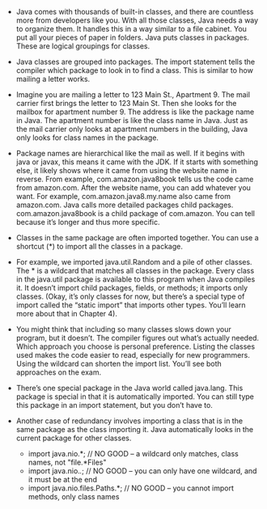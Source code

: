 - Java comes with thousands of built-in classes, and there are countless more from developers like you. With all those classes, Java needs a way to organize them. It handles this in a way similar to a file cabinet. You put all your pieces of paper in folders. Java puts classes in packages. These are logical groupings for classes.

- Java classes are grouped into packages. The import statement tells the compiler which package to look in to find a class. This is similar to how mailing a letter works.

- Imagine you are mailing a letter to 123 Main St., Apartment 9. The mail carrier first brings the letter to 123 Main St. Then she looks for the mailbox for apartment number 9. The address is like the package name in Java. The apartment number is like the class name in Java. Just as the mail carrier only looks at apartment numbers in the building, Java only looks for class names in the package.

- Package names are hierarchical like the mail as well. If it begins with java or javax, this means it came with the JDK. If it starts with something else, it likely shows where it came from using the website name in reverse. From example, com.amazon.java8book tells us the code came from amazon.com. After the website name, you can add whatever you want. For example, com.amazon.java8.my.name also came from amazon.com. Java calls more detailed packages child packages. com.amazon.java8book is a child package of com.amazon. You can tell because it’s longer and thus more specific.

- Classes in the same package are often imported together. You can use a shortcut (*) to import all the classes in a package.

- For example, we imported java.util.Random and a pile of other classes. The * is a wildcard that matches all classes in the package. Every class in the java.util package is available to this program when Java compiles it. It doesn’t import child packages, fields, or methods; it imports only classes. (Okay, it’s only classes for now, but there’s a special type of import called the “static import” that imports other types. You’ll learn more about that in Chapter 4).

- You might think that including so many classes slows down your program, but it doesn’t. The compiler figures out what’s actually needed. Which approach you choose is personal preference. Listing the classes used makes the code easier to read, especially for new programmers. Using the wildcard can shorten the import list. You’ll see both approaches on the exam.

- There’s one special package in the Java world called java.lang. This package is special in that it is automatically imported. You can still type this package in an import statement, but you don’t have to.

- Another case of redundancy involves importing a class that is in the same package as the class importing it. Java automatically looks in the current package for other classes.

   - import java.nio.*; // NO GOOD – a wildcard only matches, class names, not "file.*Files"
   - import java.nio.*.*; // NO GOOD – you can only have one wildcard, and it must be at the end
   - import java.nio.files.Paths.*; // NO GOOD – you cannot import methods, only class names